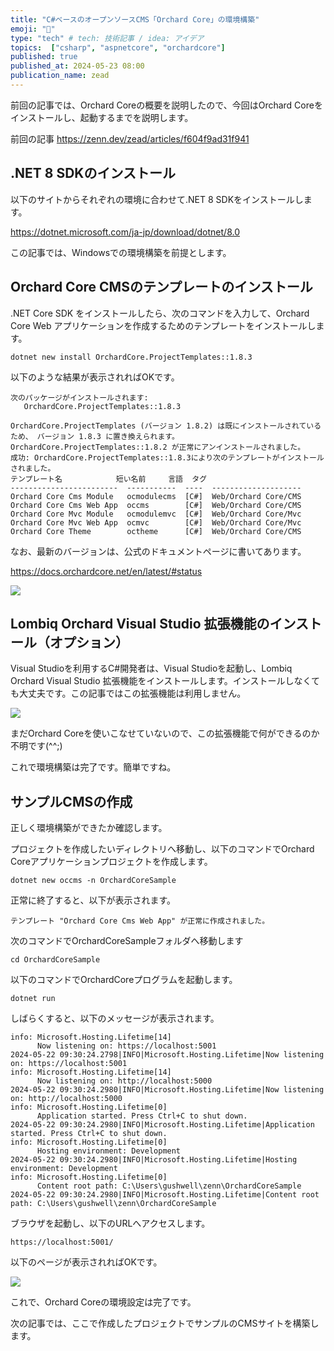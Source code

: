 ```yaml
---
title: "C#ベースのオープンソースCMS「Orchard Core」の環境構築"
emoji: "🍎"
type: "tech" # tech: 技術記事 / idea: アイデア
topics:  ["csharp", "aspnetcore", "orchardcore"]
published: true
published_at: 2024-05-23 08:00
publication_name: zead
---
```


前回の記事では、Orchard Coreの概要を説明したので、今回はOrchard Coreをインストールし、起動するまでを説明します。

前回の記事
https://zenn.dev/zead/articles/f604f9ad31f941

## .NET 8 SDKのインストール

以下のサイトからそれぞれの環境に合わせて.NET 8 SDKをインストールします。

https://dotnet.microsoft.com/ja-jp/download/dotnet/8.0

この記事では、Windowsでの環境構築を前提とします。

## Orchard Core CMSのテンプレートのインストール

.NET Core SDK をインストールしたら、次のコマンドを入力して、Orchard Core Web アプリケーションを作成するためのテンプレートをインストールします。

```cli
dotnet new install OrchardCore.ProjectTemplates::1.8.3
```

以下のような結果が表示されればOKです。

```cli
次のパッケージがインストールされます:
   OrchardCore.ProjectTemplates::1.8.3

OrchardCore.ProjectTemplates (バージョン 1.8.2) は既にインストールされているため、 バージョン 1.8.3 に置き換えられます。
OrchardCore.ProjectTemplates::1.8.2 が正常にアンインストールされました。
成功: OrchardCore.ProjectTemplates::1.8.3により次のテンプレートがインストールされました。
テンプレート名            短い名前     言語  タグ
------------------------  -----------  ----  --------------------
Orchard Core Cms Module   ocmodulecms  [C#]  Web/Orchard Core/CMS
Orchard Core Cms Web App  occms        [C#]  Web/Orchard Core/CMS
Orchard Core Mvc Module   ocmodulemvc  [C#]  Web/Orchard Core/Mvc
Orchard Core Mvc Web App  ocmvc        [C#]  Web/Orchard Core/Mvc
Orchard Core Theme        octheme      [C#]  Web/Orchard Core/CMS
```

なお、最新のバージョンは、公式のドキュメントページに書いてあります。

https://docs.orchardcore.net/en/latest/#status


![](https://storage.googleapis.com/zenn-user-upload/e3633662ed99-20240522.png)


## Lombiq Orchard Visual Studio 拡張機能のインストール（オプション）

Visual Studioを利用するC#開発者は、Visual Studioを起動し、Lombiq Orchard Visual Studio 拡張機能をインストールします。インストールしなくても大丈夫です。この記事ではこの拡張機能は利用しません。

![](https://storage.googleapis.com/zenn-user-upload/6c8b89112116-20240522.png)

まだOrchard Coreを使いこなせていないので、この拡張機能で何ができるのか不明です(^^;)

これで環境構築は完了です。簡単ですね。

## サンプルCMSの作成

正しく環境構築ができたか確認します。

プロジェクトを作成したいディレクトリへ移動し、以下のコマンドでOrchard Coreアプリケーションプロジェクトを作成します。


```cli
dotnet new occms -n OrchardCoreSample
```

正常に終了すると、以下が表示されます。

```cli
テンプレート "Orchard Core Cms Web App" が正常に作成されました。
```

次のコマンドでOrchardCoreSampleフォルダへ移動します

```cli
cd OrchardCoreSample
```

以下のコマンドでOrchardCoreプログラムを起動します。

```cli
dotnet run
```

しばらくすると、以下のメッセージが表示されます。

```cli
info: Microsoft.Hosting.Lifetime[14]
      Now listening on: https://localhost:5001
2024-05-22 09:30:24.2798|INFO|Microsoft.Hosting.Lifetime|Now listening on: https://localhost:5001
info: Microsoft.Hosting.Lifetime[14]
      Now listening on: http://localhost:5000
2024-05-22 09:30:24.2980|INFO|Microsoft.Hosting.Lifetime|Now listening on: http://localhost:5000
info: Microsoft.Hosting.Lifetime[0]
      Application started. Press Ctrl+C to shut down.
2024-05-22 09:30:24.2980|INFO|Microsoft.Hosting.Lifetime|Application started. Press Ctrl+C to shut down.
info: Microsoft.Hosting.Lifetime[0]
      Hosting environment: Development
2024-05-22 09:30:24.2980|INFO|Microsoft.Hosting.Lifetime|Hosting environment: Development
info: Microsoft.Hosting.Lifetime[0]
      Content root path: C:\Users\gushwell\zenn\OrchardCoreSample
2024-05-22 09:30:24.2980|INFO|Microsoft.Hosting.Lifetime|Content root path: C:\Users\gushwell\zenn\OrchardCoreSample
```

ブラウザを起動し、以下のURLへアクセスします。

```
https://localhost:5001/
```

以下のページが表示されればOKです。

![](https://storage.googleapis.com/zenn-user-upload/4bb6e3255b12-20240522.png)

これで、Orchard Coreの環境設定は完了です。

次の記事では、ここで作成したプロジェクトでサンプルのCMSサイトを構築します。
